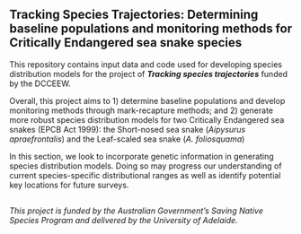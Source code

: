 ## Tracking Species Trajectories: Determining baseline populations and monitoring methods for Critically Endangered sea snake species

This repository contains input data and code used for developing species distribution models for the project of <i><b>Tracking species trajectories</i></b> funded by the DCCEEW. 

Overall, this project aims to 1) determine baseline populations and develop monitoring methods through mark-recapture methods; and 2) generate more robust species distribution models for two Critically Endangered sea snakes (EPCB Act 1999): the Short-nosed sea snake (<i>Aipysurus apraefrontalis</i>) and the Leaf-scaled sea snake (<i>A. foliosquama</i>)

In this section, we look to incorporate genetic information in generating species distribution models. Doing so may progress our understanding of current species-specific distributional ranges as well as identify potential key locations for future surveys.

##
###### This project is funded by the Australian Government’s Saving Native Species Program and delivered by the University of Adelaide.